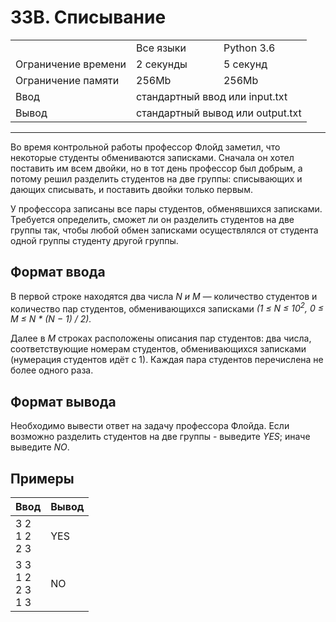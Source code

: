 # 33B. Списывание

<table>
  <tr>
  <td></td>
    <td>Все языки</td>
    <td>Python 3.6</td>
  </tr>
  <tr>
  	<td>Ограничение времени</td>
  	<td>2 секунды</td>
    <td>5 секунд</td>
  </tr>
  <tr>
  	<td>Ограничение памяти</td>
  	<td>256Mb</td>
    <td>256Mb</td>
  </tr>
  <tr>
  	<td>Ввод</td>
  	<td colspan = "2">стандартный ввод или input.txt</td>
  </tr>
  <tr>
  	<td>Вывод</td>
  	<td colspan = "2">стандартный вывод или output.txt</td>
  </tr>
</table>

---
Во время контрольной работы профессор Флойд заметил, что некоторые студенты обмениваются записками. Сначала он хотел поставить им всем двойки, но в тот день профессор был добрым, а потому решил разделить студентов на две группы: списывающих и дающих списывать, и поставить двойки только первым.

У профессора записаны все пары студентов, обменявшихся записками. Требуется определить, сможет ли он разделить студентов на две группы так, чтобы любой обмен записками осуществлялся от студента одной группы студенту другой группы.

## Формат ввода

В первой строке находятся два числа *N и M* — количество студентов и количество пар студентов, обменивающихся записками *(1 ≤ N ≤ 10<sup>2</sup>, 0 ≤ M ≤ N \* (N − 1) / 2).*

Далее в *M* строках расположены описания пар студентов: два числа, соответствующие номерам студентов, обменивающихся записками (нумерация студентов идёт с 1). Каждая пара студентов перечислена не более одного раза.

## Формат вывода

Необходимо вывести ответ на задачу профессора Флойда. Если возможно разделить студентов на две группы - выведите *YES*; иначе выведите *NO*.

## Примеры

|Ввод|Вывод|
|---|---|
|3 2<br>1 2<br>2 3|YES|
|3 3<br>1 2<br>2 3<br>1 3|NO|
